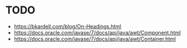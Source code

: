 # TODO

- <https://bkardell.com/blog/On-Headings.html>
- <https://docs.oracle.com/javase/7/docs/api/java/awt/Component.html>
- <https://docs.oracle.com/javase/7/docs/api/java/awt/Container.html>
